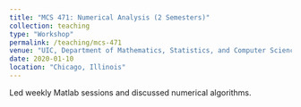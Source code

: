 ```yaml
---
title: "MCS 471: Numerical Analysis (2 Semesters)"
collection: teaching
type: "Workshop"
permalink: /teaching/mcs-471
venue: "UIC, Department of Mathematics, Statistics, and Computer Science (MSCS)"
date: 2020-01-10
location: "Chicago, Illinois"
---
```


Led weekly Matlab sessions and discussed numerical algorithms.